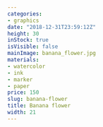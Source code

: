 ```yaml
---
categories:
- graphics
date: "2018-12-31T23:59:12Z"
height: 30
inStock: true
isVisible: false
mainImage: banana_flower.jpg
materials:
- watercolor
- ink
- marker
- paper
price: 150
slug: banana-flower
title: Banana flower
width: 21
---
```


